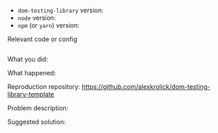<!--
Thanks for your interest in the project. I appreciate bugs filed and PRs submitted!
Please make sure that you are familiar with and follow the Code of Conduct for
this project (found in the CODE_OF_CONDUCT.md file).

Please fill out this template with all the relevant information so we can
understand what's going on and fix the issue.

I'll probably ask you to submit the fix (after giving some direction). If you've
never done that before, that's great! Check this free short video tutorial to
learn how: http://kcd.im/pull-request

If this is an issue with the documentation, please file an issue in the docs repo:
https://github.com/alexkrolick/testing-library-docs

-->

- `dom-testing-library` version:
- `node` version:
- `npm` (or `yarn`) version:

Relevant code or config

```javascript
```

What you did:

What happened:

<!-- Please provide the full error message/screenshots/anything -->

Reproduction repository: https://github.com/alexkrolick/dom-testing-library-template

<!--
If possible, please create a repository that reproduces the issue with the
minimal amount of code possible.
-->

Problem description:

Suggested solution:
